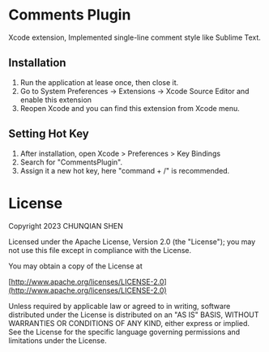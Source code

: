 # Comments Plugin
Xcode extension, Implemented single-line comment style like Sublime Text.

## Installation

1. Run the application at lease once, then close it.
2. Go to System Preferences -> Extensions -> Xcode Source Editor and enable this extension
3. Reopen Xcode and you can find this extension from Xcode menu.

## Setting Hot Key

1. After installation, open Xcode > Preferences > Key Bindings
2. Search for "CommentsPlugin".
3. Assign it a new hot key, here "command + /" is recommended.

# License

Copyright 2023 CHUNQIAN SHEN  

Licensed under the Apache License, Version 2.0 (the "License"); you may not use this file except in compliance with the License.

You may obtain a copy of the License at

[http://www.apache.org/licenses/LICENSE-2.0](http://www.apache.org/licenses/LICENSE-2.0)

Unless required by applicable law or agreed to in writing, software distributed under the License is distributed on an "AS IS" BASIS, WITHOUT WARRANTIES OR CONDITIONS OF ANY KIND, either express or implied.  See the License for the specific language governing permissions and limitations under the License.
